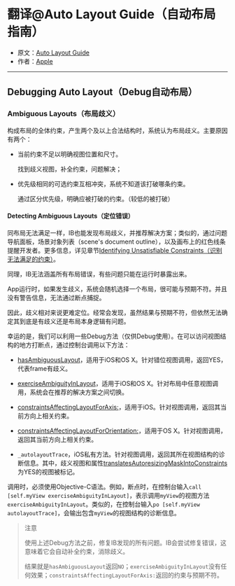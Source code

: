 # 翻译@Auto Layout Guide（自动布局指南）

- 原文：[Auto Layout Guide](https://developer.apple.com/library/content/documentation/UserExperience/Conceptual/AutolayoutPG/index.html#//apple_ref/doc/uid/TP40010853)
- 作者：[Apple](https://developer.apple.com/library/content/navigation/)

---

## Debugging Auto Layout（Debug自动布局）

### Ambiguous Layouts（布局歧义）

构成布局的全体约束，产生两个及以上合法结构时，系统认为布局歧义。主要原因有两个：

- 当前约束不足以明确视图位置和尺寸。

	找到歧义视图，补全约束，问题解决；

- 优先级相同的可选约束互相冲突，系统不知道该打破哪条约束。

	通过区分优先级，明确应被打破的约束。（较低的被打破）
	
#### Detecting Ambiguous Layouts（定位错误）

同布局无法满足一样，IB也能发现布局歧义，并推荐解决方案；类似的，通过问题导航面板，场景对象列表（scene's document outline），以及画布上的红色线条提醒开发者。更多信息，详见章节[Identifying Unsatisfiable Constraints（识别无法满足的约束）](https://developer.apple.com/library/content/documentation/UserExperience/Conceptual/AutolayoutPG/ConflictingLayouts.html#//apple_ref/doc/uid/TP40010853-CH19-SW3)。

同理，IB无法涵盖所有布局错误，有些问题只能在运行时暴露出来。

App运行时，如果发生歧义，系统会随机选择一个布局，很可能与预期不符。并且没有警告信息，无法通过断点捕捉。

因此，歧义相对来说更难定位。经常会发现，虽然结果与预期不符，但依然无法确定其到底是有歧义还是布局本身逻辑有问题。

幸运的是，我们可以利用一些Debug方法（仅供Debug使用）。在可以访问视图结构的地方打断点，通过控制台调用以下方法：

- [hasAmbiguousLayout](https://developer.apple.com/documentation/uikit/uiview/1622517-hasambiguouslayout)，适用于iOS和OS X。针对错位视图调用，返回YES，代表frame有歧义。

- [exerciseAmbiguityInLayout](https://developer.apple.com/documentation/uikit/uiview/1622545-exerciseambiguityinlayout)，适用于iOS和OS X。针对布局中任意视图调用，系统会在推荐的解决方案之间切换。
- [constraintsAffectingLayoutForAxis:](https://developer.apple.com/documentation/uikit/uiview/1622432-constraintsaffectinglayout)，适用于iOS。针对视图调用，返回其当前方向上相关约束。
- [constraintsAffectingLayoutForOrientation:](https://developer.apple.com/documentation/appkit/nsview/1525968-constraintsaffectinglayout)，适用于OS X。针对视图调用，返回其当前方向上相关约束。
- `_autolayoutTrace`，iOS私有方法。针对视图调用，返回其所在视图结构的诊断信息。其中，歧义视图和属性[translatesAutoresizingMaskIntoConstraints](https://developer.apple.com/documentation/uikit/uiview/1622572-translatesautoresizingmaskintoco)为YES的视图被标记。

调用时，必须使用Objective-C语法。例如，断点时，在控制台输入`call [self.myView exerciseAmbiguityInLayout]`，表示调用`myView`的视图方法`exerciseAmbiguityInLayout`。类似的，在控制台输入`po [self.myView autolayoutTrace]`，会输出包含`myView`的视图结构的诊断信息。


>注意
>
>使用上述Debug方法之前，修复IB发现的所有问题。IB会尝试修复错误，这意味着它会自动补全约束，消除歧义。
>
>结果就是`hasAmbiguousLayout`返回`NO`；`exerciseAmbiguityInLayout`没有任何效果；`constraintsAffectingLayoutForAxis:`返回的约束与预期不符。


